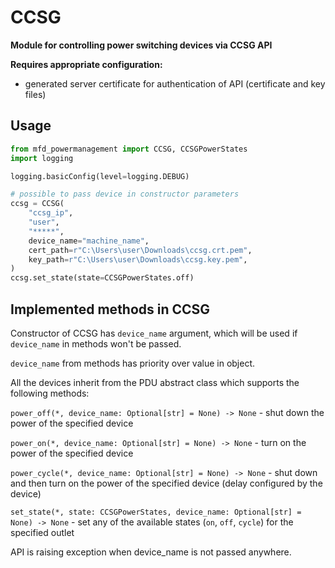 # CCSG
**Module for controlling power switching devices via CCSG API**

**Requires appropriate configuration:**
- generated server certificate for authentication of API (certificate and key files)

## Usage
```python
from mfd_powermanagement import CCSG, CCSGPowerStates
import logging

logging.basicConfig(level=logging.DEBUG)

# possible to pass device in constructor parameters
ccsg = CCSG(
    "ccsg_ip",
    "user",
    "*****",
    device_name="machine_name",
    cert_path=r"C:\Users\user\Downloads\ccsg.crt.pem",
    key_path=r"C:\Users\user\Downloads\ccsg.key.pem",
)
ccsg.set_state(state=CCSGPowerStates.off)
```

## Implemented methods in CCSG

Constructor of CCSG has `device_name` argument, which will be used if `device_name` in methods won't be passed.

`device_name` from methods has priority over value in object.

All the devices inherit from the PDU abstract class which supports the following methods:

`power_off(*, device_name: Optional[str] = None) -> None` - shut down the power of the specified device

`power_on(*, device_name: Optional[str] = None) -> None` - turn on the power of the specified device

`power_cycle(*, device_name: Optional[str] = None) -> None` - shut down and then turn on the power of the specified device (delay configured by the device)

`set_state(*, state: CCSGPowerStates, device_name: Optional[str] = None) -> None` - set any of the available states (`on`, `off`, `cycle`) for the specified outlet

API is raising exception when device_name is not passed anywhere.